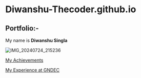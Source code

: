 # Diwanshu-Thecoder.github.io
## Portfolio:-
My name is **Diwanshu Singla**

![IMG_20240724_215236](https://github.com/user-attachments/assets/aa8b9a54-52c8-4ba9-ac7b-062fe886bb83)


[My Achievements]( https://diwanshu-thecoder.github.io/Achievement)

[My Experience at GNDEC](https://diwanshu-thecoder.github.io/MY-EXPERIENCE-AT-GNDEC/) 






